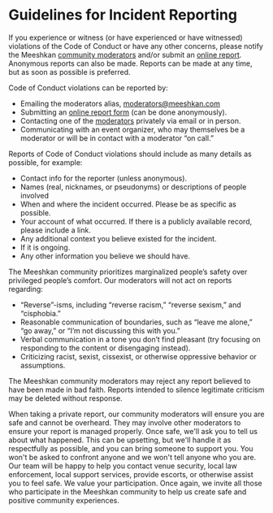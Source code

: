 # Guidelines for Incident Reporting

If you experience or witness (or have experienced or have witnessed) violations of the Code of Conduct or have any other concerns, please notify the Meeshkan [community moderators](./moderators.md) and/or submit an [online report](https://meeshkan-unmock.typeform.com/to/wZtFDe). Anonymous reports can also be made. Reports can be made at any time, but as soon as possible is preferred.

Code of Conduct violations can be reported by:

- Emailing the moderators alias, moderators@meeshkan.com
- Submitting an [online report form](https://meeshkan-unmock.typeform.com/to/wZtFDe) (can be done anonymously).
- Contacting one of the [moderators](./moderators.md) privately via email or in person.
- Communicating with an event organizer, who may themselves be a moderator or will be in contact with a moderator “on call.”

Reports of Code of Conduct violations should include as many details as possible, for example:

- Contact info for the reporter (unless anonymous).
- Names (real, nicknames, or pseudonyms) or descriptions of people involved
- When and where the incident occurred. Please be as specific as possible.
- Your account of what occurred. If there is a publicly available record, please include a link.
- Any additional context you believe existed for the incident.
- If it is ongoing.
- Any other information you believe we should have.

The Meeshkan community prioritizes marginalized people’s safety over privileged people’s comfort. Our moderators will not act on reports regarding:
- “Reverse”-isms, including “reverse racism,” “reverse sexism,” and “cisphobia.”
- Reasonable communication of boundaries, such as “leave me alone,” “go away,” or “I’m not discussing this with you.”
- Verbal communication in a tone you don’t find pleasant (try focusing on responding to the content or disengaging instead).
- Criticizing racist, sexist, cissexist, or otherwise oppressive behavior or assumptions.

The Meeshkan community moderators may reject any report believed to have been made in bad faith. Reports intended to silence legitimate criticism may be deleted without response.

When taking a private report, our community moderators will ensure you are safe and cannot be overheard. They may involve other moderators to ensure your report is managed properly. Once safe, we'll ask you to tell us about what happened. This can be upsetting, but we'll handle it as respectfully as possible, and you can bring someone to support you. You won't be asked to confront anyone and we won't tell anyone who you are. Our team will be happy to help you contact venue security, local law enforcement, local support services, provide escorts, or otherwise assist you to feel safe. We value your participation. Once again, we invite all those who participate in the Meeshkan community to help us create safe and positive community experiences.
